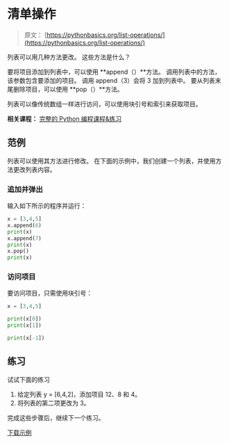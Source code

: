 # 清单操作

> 原文： [https://pythonbasics.org/list-operations/](https://pythonbasics.org/list-operations/)

列表可以用几种方法更改。 这些方法是什么？

要将项目添加到列表中，可以使用 **append（）**方法。 调用列表中的方法，该参数包含要添加的项目。 调用 append（3）会将 3 加到列表中。 要从列表末尾删除项目，可以使用 **pop（）**方法。

列表可以像传统数组一样进行访问，可以使用块引号和索引来获取项目。

**相关课程：** [完整的 Python 编程课程&练习](https://gum.co/dcsp)

## 范例

列表可以使用其方法进行修改。
在下面的示例中，我们创建一个列表，并使用方法更改列表内容。

### 追加并弹出

输入如下所示的程序并运行：

```py
x = [3,4,5]
x.append(6)
print(x)
x.append(7)
print(x)
x.pop()
print(x)

```

### 访问项目

要访问项目，只需使用块引号：

```py
x = [3,4,5]

print(x[0])
print(x[1])

print(x[-1])

```

## 练习

试试下面的练习

1.  给定列表 y = [6,4,2]，添加项目 12、8 和 4。
2.  将列表的第二项更改为 3。

完成这些步骤后，继续下一个练习。

[下载示例](https://gum.co/dcsp)